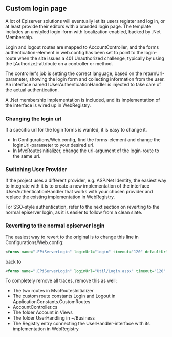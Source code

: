 ## Custom login page

A lot of Episerver solutions will eventually let its users register and log in, or at least provide their editors with a branded login page.
The template includes an unstyled login-form with localization enabled, backed by .Net Membership.

Login and logout routes are mapped to AccountController, and the forms authentication-element in web.config has been set to point to the login-route when the site issues a 401 Unauthorized challenge, typically by using the [Authorize]-attribute on a controller or method.

The controller's job is setting the correct language, based on the returnUrl-parameter, showing the login form and collecting information from the user.
An interface named IUserAuthenticationHandler is injected to take care of the actual authentication.

A .Net membership implementation is included, and its implementation of the interface is wired up in WebRegistry.

### Changing the login url
If a specific url for the login forms is wanted, it is easy to change it.

- In Configurations/Web.config, find the forms-element and change the loginUrl-parameter to your desired url.
- In MvcRoutesInitializer, change the url-argument of the login-route to the same url.

### Switching User Provider
If the project uses a different provider, e.g. ASP.Net Identity, the easiest way to integrate with it is to create a new implementation of the interface IUserAuthenticationHandler that works with your chosen provider and replace the existing implementation in WebRegistry.

For SSO-style authentication, refer to the next section on reverting to the normal episerver login, as it is easier to follow from a clean slate.

### Reverting to the normal episerver login

The easiest way to revert to the original is to change this line in Configurations/Web.config:

```xml
<forms name=".EPiServerLogin" loginUrl="login" timeout="120" defaultUrl="~/" />
```

back to

```xml
<forms name=".EPiServerLogin" loginUrl="Util/Login.aspx" timeout="120" defaultUrl="~/" />
```

To completely remove all traces, remove this as well:

- The two routes in MvcRoutesInitializer 
- The custom route constants Login and Logout in ApplicationConstants.CustomRoutes
- AccountController.cs
- The folder Account in Views
- The folder UserHandling in ~/Business
- The Registry entry connecting the UserHandler-interface with its implementation in WebRegistry